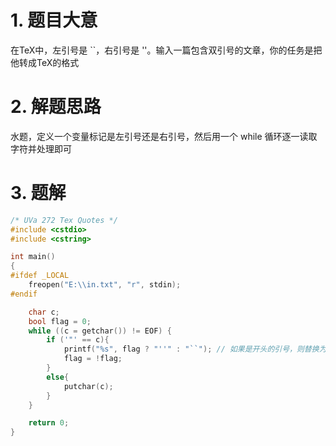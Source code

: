 
# 1. 题目大意

在TeX中，左引号是 ``，右引号是 ''。输入一篇包含双引号的文章，你的任务是把他转成TeX的格式

# 2. 解题思路

水题，定义一个变量标记是左引号还是右引号，然后用一个 while 循环逐一读取字符并处理即可

# 3. 题解

```C++
/* UVa 272 Tex Quotes */
#include <cstdio>
#include <cstring>

int main()
{
#ifdef _LOCAL
    freopen("E:\\in.txt", "r", stdin);
#endif

    char c;
    bool flag = 0;
    while ((c = getchar()) != EOF) {
        if ('"' == c){
            printf("%s", flag ? "''" : "``"); // 如果是开头的引号，则替换为 ``
            flag = !flag;
        }
        else{
            putchar(c);
        }
    }

    return 0;
}
```
 